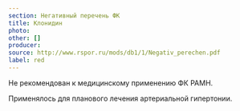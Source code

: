 ```yaml
---
section: Негативный перечень ФК
title: Клонидин
photo:
other: []
producer:
source: http://www.rspor.ru/mods/db1/1/Negativ_perechen.pdf
label: red
---
```


Не рекомендован к медицинскому применению ФК РАМН.

Применялось для планового лечения артериальной гипертонии.
